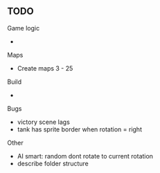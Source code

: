 ## TODO

Game logic

-

Maps

- Create maps 3 - 25

Build

-

Bugs

- victory scene lags
- tank has sprite border when rotation = right

Other

- AI smart: random dont rotate to current rotation
- describe folder structure
